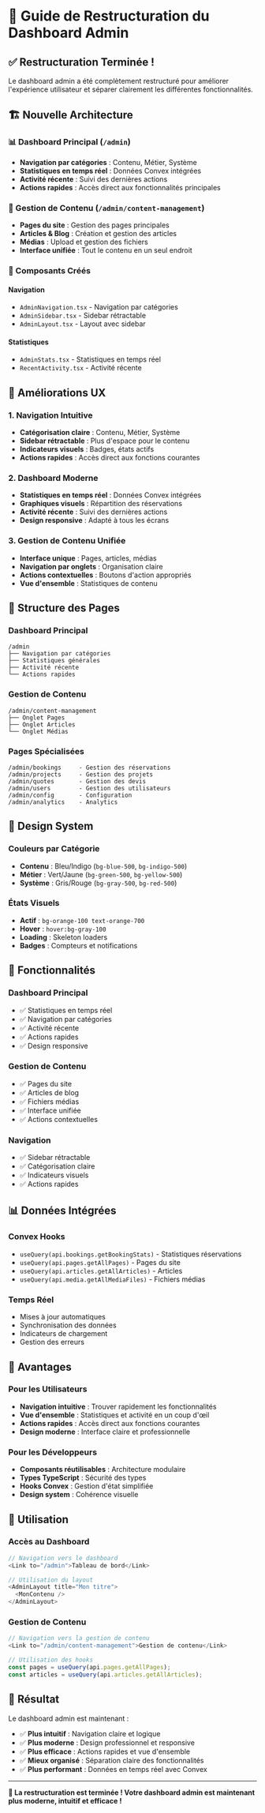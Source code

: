 # 🎨 Guide de Restructuration du Dashboard Admin

## ✅ Restructuration Terminée !

Le dashboard admin a été complètement restructuré pour améliorer l'expérience utilisateur et séparer clairement les différentes fonctionnalités.

## 🏗️ Nouvelle Architecture

### **📊 Dashboard Principal** (`/admin`)
- **Navigation par catégories** : Contenu, Métier, Système
- **Statistiques en temps réel** : Données Convex intégrées
- **Activité récente** : Suivi des dernières actions
- **Actions rapides** : Accès direct aux fonctionnalités principales

### **📝 Gestion de Contenu** (`/admin/content-management`)
- **Pages du site** : Gestion des pages principales
- **Articles & Blog** : Création et gestion des articles
- **Médias** : Upload et gestion des fichiers
- **Interface unifiée** : Tout le contenu en un seul endroit

### **🔧 Composants Créés**

#### **Navigation**
- `AdminNavigation.tsx` - Navigation par catégories
- `AdminSidebar.tsx` - Sidebar rétractable
- `AdminLayout.tsx` - Layout avec sidebar

#### **Statistiques**
- `AdminStats.tsx` - Statistiques en temps réel
- `RecentActivity.tsx` - Activité récente

## 🎯 Améliorations UX

### **1. Navigation Intuitive**
- **Catégorisation claire** : Contenu, Métier, Système
- **Sidebar rétractable** : Plus d'espace pour le contenu
- **Indicateurs visuels** : Badges, états actifs
- **Actions rapides** : Accès direct aux fonctions courantes

### **2. Dashboard Moderne**
- **Statistiques en temps réel** : Données Convex intégrées
- **Graphiques visuels** : Répartition des réservations
- **Activité récente** : Suivi des dernières actions
- **Design responsive** : Adapté à tous les écrans

### **3. Gestion de Contenu Unifiée**
- **Interface unique** : Pages, articles, médias
- **Navigation par onglets** : Organisation claire
- **Actions contextuelles** : Boutons d'action appropriés
- **Vue d'ensemble** : Statistiques de contenu

## 📱 Structure des Pages

### **Dashboard Principal**
```
/admin
├── Navigation par catégories
├── Statistiques générales
├── Activité récente
└── Actions rapides
```

### **Gestion de Contenu**
```
/admin/content-management
├── Onglet Pages
├── Onglet Articles
└── Onglet Médias
```

### **Pages Spécialisées**
```
/admin/bookings     - Gestion des réservations
/admin/projects     - Gestion des projets
/admin/quotes       - Gestion des devis
/admin/users        - Gestion des utilisateurs
/admin/config       - Configuration
/admin/analytics    - Analytics
```

## 🎨 Design System

### **Couleurs par Catégorie**
- **Contenu** : Bleu/Indigo (`bg-blue-500`, `bg-indigo-500`)
- **Métier** : Vert/Jaune (`bg-green-500`, `bg-yellow-500`)
- **Système** : Gris/Rouge (`bg-gray-500`, `bg-red-500`)

### **États Visuels**
- **Actif** : `bg-orange-100 text-orange-700`
- **Hover** : `hover:bg-gray-100`
- **Loading** : Skeleton loaders
- **Badges** : Compteurs et notifications

## 🚀 Fonctionnalités

### **Dashboard Principal**
- ✅ Statistiques en temps réel
- ✅ Navigation par catégories
- ✅ Activité récente
- ✅ Actions rapides
- ✅ Design responsive

### **Gestion de Contenu**
- ✅ Pages du site
- ✅ Articles de blog
- ✅ Fichiers médias
- ✅ Interface unifiée
- ✅ Actions contextuelles

### **Navigation**
- ✅ Sidebar rétractable
- ✅ Catégorisation claire
- ✅ Indicateurs visuels
- ✅ Actions rapides

## 📊 Données Intégrées

### **Convex Hooks**
- `useQuery(api.bookings.getBookingStats)` - Statistiques réservations
- `useQuery(api.pages.getAllPages)` - Pages du site
- `useQuery(api.articles.getAllArticles)` - Articles
- `useQuery(api.media.getAllMediaFiles)` - Fichiers médias

### **Temps Réel**
- Mises à jour automatiques
- Synchronisation des données
- Indicateurs de chargement
- Gestion des erreurs

## 🎯 Avantages

### **Pour les Utilisateurs**
- **Navigation intuitive** : Trouver rapidement les fonctionnalités
- **Vue d'ensemble** : Statistiques et activité en un coup d'œil
- **Actions rapides** : Accès direct aux fonctions courantes
- **Design moderne** : Interface claire et professionnelle

### **Pour les Développeurs**
- **Composants réutilisables** : Architecture modulaire
- **Types TypeScript** : Sécurité des types
- **Hooks Convex** : Gestion d'état simplifiée
- **Design system** : Cohérence visuelle

## 🔧 Utilisation

### **Accès au Dashboard**
```typescript
// Navigation vers le dashboard
<Link to="/admin">Tableau de bord</Link>

// Utilisation du layout
<AdminLayout title="Mon titre">
  <MonContenu />
</AdminLayout>
```

### **Gestion de Contenu**
```typescript
// Navigation vers la gestion de contenu
<Link to="/admin/content-management">Gestion de contenu</Link>

// Utilisation des hooks
const pages = useQuery(api.pages.getAllPages);
const articles = useQuery(api.articles.getAllArticles);
```

## 🎉 Résultat

Le dashboard admin est maintenant :
- ✅ **Plus intuitif** : Navigation claire et logique
- ✅ **Plus moderne** : Design professionnel et responsive
- ✅ **Plus efficace** : Actions rapides et vue d'ensemble
- ✅ **Mieux organisé** : Séparation claire des fonctionnalités
- ✅ **Plus performant** : Données en temps réel avec Convex

---

**🎨 La restructuration est terminée ! Votre dashboard admin est maintenant plus moderne, intuitif et efficace !**

